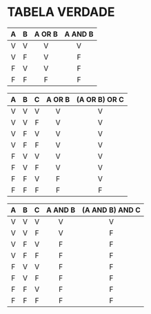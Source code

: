 # TABELA VERDADE

| A | B | A OR B | A AND B |
| :---: | :---: | :---: | :---: |
| V | V | V | V |
| V | F | V | F |
| F | V | V | F |
| F | F | F | F |

| A | B | C | A OR B |  (A OR B) OR C |
| :---: | :---: | :---: | :---: | :---: |
| V | V | V | V | V |
| V | V | F | V | V |
| V | F | V | V | V |
| V | F | F | V | V |
| F | V | V | V | V |
| F | V | F | V | V |
| F | F | V | F | V |
| F | F | F | F | F |

| A | B | C | A AND B |  (A AND B) AND C |
| :---: | :---: | :---: | :---: | :---: |
| V | V | V | V | V |
| V | V | F | V | F |
| V | F | V | F | F |
| V | F | F | F | F |
| F | V | V | F | F |
| F | V | F | F | F |
| F | F | V | F | F |
| F | F | F | F | F |
